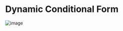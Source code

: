 # Dynamic Conditional Form

![image](https://github.com/user-attachments/assets/231d28ea-3d73-45f8-a017-b7d696acfffb)
